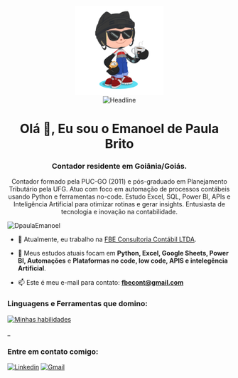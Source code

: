 <div align=center>
    <img src="https://raw.githubusercontent.com/AhmedFathyDev/AhmedFathyDev/main/GitHub.png" alt="GitHub Octocat Drinking a Cup of Coffee" height="200">
</div>
<div align=center>
    <img src="https://readme-typing-svg.herokuapp.com?color=%236FDA44&size=32&center=true&vCenter=true&width=600&height=50&lines=Contador;Bacharel+Ciências+Contábeis;Pós-Graduado+em+Planejamento+Tributário;" alt="Headline" />
</div>

<h1 align="center">Olá 👋, Eu sou o Emanoel de Paula Brito</h1>
<h3 align="center">Contador residente em Goiânia/Goiás.</h3>
<p align="center">Contador formado pela PUC-GO (2011) e pós-graduado em Planejamento Tributário pela UFG. Atuo com foco em automação de processos contábeis usando Python e ferramentas no-code. Estudo Excel, SQL, Power BI, APIs e Inteligência Artificial para otimizar rotinas e gerar insights. Entusiasta de tecnologia e inovação na contabilidade.</p>

<p align="left"> <img src="https://komarev.com/ghpvc/?username=manualdofront&label=Visualizações%20no%20perfil&color=0e75b6&style=flat" alt="DpaulaEmanoel" /> </p>



- 🔭 Atualmente, eu trabalho na [FBE Consultoria Contábil LTDA](https://consultoriacontabilfbe.com.br/).

- 🌱 Meus estudos atuais focam em **Python, Excel, Google Sheets, Power BI, Automações** e **Plataformas no code, low code, APIS e intelegência Artificial**.

- 📫 Este é meu e-mail para contato: **fbecont@gmail.com**


<h3 align="left">Linguagens e Ferramentas que domino:</h3>

[![Minhas habilidades](https://skillicons.dev/icons?i=py,pycharm,postman)]()

_


<h3 align="left">Entre em contato comigo:</h3>

[![Linkedin](https://skillicons.dev/icons?i=linkedin)](https://www.linkedin.com/in/emanoelpb/)
[![Gmail](https://skillicons.dev/icons?i=gmail)](mailto:fbecont@gmail.com)


